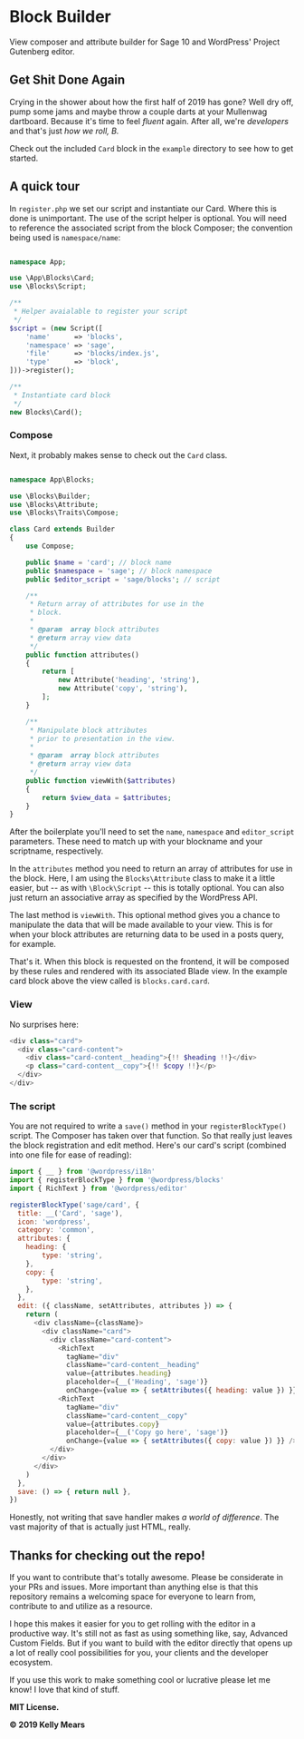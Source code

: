# Block Builder

View composer and attribute builder for Sage 10 and WordPress' Project Gutenberg editor.

## Get Shit Done Again

Crying in the shower about how the first half of 2019 has gone? Well dry off, pump some jams and maybe throw a couple darts at your Mullenwag dartboard. Because it's time to feel _fluent_ again. After all, we're _developers_ and that's just _how we roll, B._

Check out the included `Card` block in the `example` directory to see how to get started.

## A quick tour

In `register.php` we set our script and instantiate our Card. Where this is done is unimportant. The use of the script helper is optional. You will need to reference the associated script from the block Composer; the convention being used is `namespace/name`:

```php

namespace App;

use \App\Blocks\Card;
use \Blocks\Script;

/**
 * Helper avaialable to register your script
 */
$script = (new Script([
    'name'      => 'blocks',
    'namespace' => 'sage',
    'file'      => 'blocks/index.js',
    'type'      => 'block',
]))->register();

/**
 * Instantiate card block
 */
new Blocks\Card();
```

### Compose

Next, it probably makes sense to check out the `Card` class.

```php

namespace App\Blocks;

use \Blocks\Builder;
use \Blocks\Attribute;
use \Blocks\Traits\Compose;

class Card extends Builder
{
    use Compose;

    public $name = 'card'; // block name
    public $namespace = 'sage'; // block namespace
    public $editor_script = 'sage/blocks'; // script

    /**
     * Return array of attributes for use in the
     * block.
     *
     * @param  array block attributes
     * @return array view data
     */
    public function attributes()
    {
        return [
            new Attribute('heading', 'string'),
            new Attribute('copy', 'string'),
        ];
    }

    /**
     * Manipulate block attributes
     * prior to presentation in the view.
     *
     * @param  array block attributes
     * @return array view data
     */
    public function viewWith($attributes)
    {
        return $view_data = $attributes;
    }
}
```

After the boilerplate you'll need to set the `name`, `namespace` and `editor_script` parameters. These need to match up with your blockname and your scriptname, respectively.

In the `attributes` method you need to return an array of attributes for use in the block. Here, I am using the `Blocks\Attribute` class to make it a little easier, but -- as with `\Block\Script` -- this is totally optional. You can also just return an associative array as specified by the WordPress API.

The last method is `viewWith`. This optional method gives you a chance to manipulate the data that will be made available to your view. This is for when your block attributes are returning data to be used in a posts query, for example.

That's it. When this block is requested on the frontend, it will be composed by these rules and rendered with its associated Blade view. In the example card block above the view called is `blocks.card.card`.

### View

No surprises here:

```php
<div class="card">
  <div class="card-content">
    <div class="card-content__heading">{!! $heading !!}</div>
    <p class="card-content__copy">{!! $copy !!}</p>
  </div>
</div>
```

### The script

You are not required to write a `save()` method in your `registerBlockType()` script. The Composer has taken over that function. So that really just leaves the block registration and edit method. Here's our card's script (combined into one file for ease of reading):

```js
import { __ } from '@wordpress/i18n'
import { registerBlockType } from '@wordpress/blocks'
import { RichText } from '@wordpress/editor'

registerBlockType('sage/card', {
  title: __('Card', 'sage'),
  icon: 'wordpress',
  category: 'common',
  attributes: {
    heading: {
        type: 'string',
    },
    copy: {
        type: 'string',
    },
  },
  edit: ({ className, setAttributes, attributes }) => {
    return (
      <div className={className}>
        <div className="card">
          <div className="card-content">
            <RichText
              tagName="div"
              className="card-content__heading"
              value={attributes.heading}
              placeholder={__('Heading', 'sage')}
              onChange={value => { setAttributes({ heading: value }) }} />
            <RichText
              tagName="div"
              className="card-content__copy"
              value={attributes.copy}
              placeholder={__('Copy go here', 'sage')}
              onChange={value => { setAttributes({ copy: value }) }} />
          </div>
        </div>
      </div>
    )
  },
  save: () => { return null },
})
```

Honestly, not writing that save handler makes _a world of difference_. The vast majority of that is actually just HTML, really.

## Thanks for checking out the repo!

If you want to contribute that's totally awesome. Please be considerate in your PRs and issues. More important than anything else is that this repository remains a welcoming space for everyone to learn from, contribute to and utilize as a resource.

I hope this makes it easier for you to get rolling with the editor in a productive way. It's still not as fast as using something like, say, Advanced Custom Fields. But if you want to build with the editor directly that opens up a lot of really cool possibilities for you, your clients and the developer ecosystem.

If you use this work to make something cool or lucrative please let me know! I love that kind of stuff.

**MIT License.**

**&copy; 2019 Kelly Mears**
